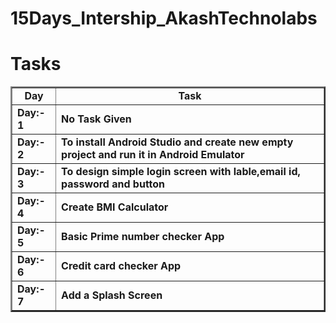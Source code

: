 # 15Days_Intership_AkashTechnolabs

# Tasks

<table border="2">
<tr>
    <td><b><div align="center">Day</div></b></td>
    <td><b><div align="center">Task</div></b></td>
</tr>

<tr>
    <td><b> Day:- 1 </b></td>
        <td><b> No Task Given </b></td>
</tr>
  
<tr>
    <td><b> Day:- 2 </b></td>
    <td><b> To install Android Studio and create new empty project and run it in Android Emulator </b></td>
</tr>

<tr>
    <td><b> Day:- 3 </b></td>
    <td><b> To design simple login screen with lable,email id, password and button </b></td>
</tr>
    
<tr>
    <td><b> Day:- 4 </b></td>
    <td><b> Create BMI Calculator </b></td>
</tr>
    
<tr>
    <td><b> Day:- 5 </b></td>
    <td><b> Basic Prime number checker App </b></td>
</tr>
    
<tr>
    <td><b> Day:- 6 </b></td>
    <td><b> Credit card checker App </b></td>
</tr>
    
<tr>
    <td><b> Day:- 7 </b></td>
    <td><b> Add a Splash Screen </b></td>
</tr>
</table>

